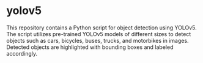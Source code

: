 # yolov5
This repository contains a Python script for object detection using YOLOv5. The script utilizes pre-trained YOLOv5 models of different sizes  to detect objects such as cars, bicycles, buses, trucks, and motorbikes in images. Detected objects are highlighted with bounding boxes and labeled accordingly.
